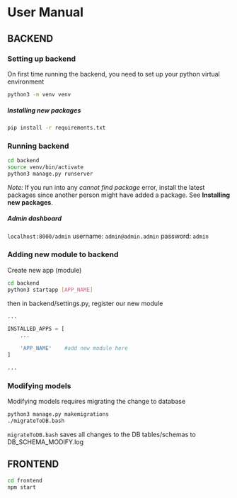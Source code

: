 # User Manual

## BACKEND
### Setting up backend
On first time running the backend, you need to set up your python virtual environment
```bash
python3 -m venv venv
```

##### Installing new packages
```bash
pip install -r requirements.txt
```

### Running backend
```bash
cd backend
source venv/bin/activate
python3 manage.py runserver
```

*Note:* If you run into any *cannot find package* error, install the latest packages since another person might have added a package. See **Installing new packages**.

##### Admin dashboard
`localhost:8000/admin`
username: `admin@admin.admin`
password: `admin`

### Adding new module to backend
Create new app (module)
```bash
cd backend
python3 startapp [APP_NAME]
```

then in backend/settings.py, register our new module
```python
...

INSTALLED_APPS = [
    ...

    'APP_NAME'    #add new module here
]

...
```

### Modifying models
Modifying models requires migrating the change to database
```bash
python3 manage.py makemigrations
./migrateToDB.bash
```

`migrateToDB.bash` saves all changes to the DB tables/schemas to DB_SCHEMA_MODIFY.log

## FRONTEND
```bash
cd frontend
npm start
```
